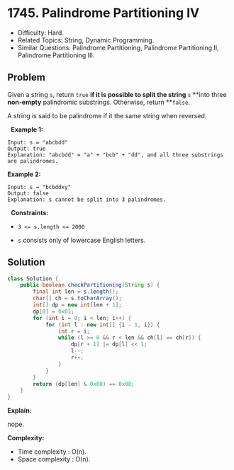 # 1745. Palindrome Partitioning IV

- Difficulty: Hard.
- Related Topics: String, Dynamic Programming.
- Similar Questions: Palindrome Partitioning, Palindrome Partitioning II, Palindrome Partitioning III.

## Problem

Given a string ```s```, return ```true``` **if it is possible to split the string** ```s``` **into three **non-empty** palindromic substrings. Otherwise, return **```false```.​​​​​

A string is said to be palindrome if it the same string when reversed.

 
**Example 1:**

```
Input: s = "abcbdd"
Output: true
Explanation: "abcbdd" = "a" + "bcb" + "dd", and all three substrings are palindromes.
```

**Example 2:**

```
Input: s = "bcbddxy"
Output: false
Explanation: s cannot be split into 3 palindromes.
```

 
**Constraints:**


	
- ```3 <= s.length <= 2000```
	
- ```s```​​​​​​ consists only of lowercase English letters.



## Solution

```java
class Solution {
    public boolean checkPartitioning(String s) {
        final int len = s.length();
        char[] ch = s.toCharArray();
        int[] dp = new int[len + 1];
        dp[0] = 0x01;
        for (int i = 0; i < len; i++) {
            for (int l : new int[] {i - 1, i}) {
                int r = i;
                while (l >= 0 && r < len && ch[l] == ch[r]) {
                    dp[r + 1] |= dp[l] << 1;
                    l--;
                    r++;
                }
            }
        }
        return (dp[len] & 0x08) == 0x08;
    }
}
```

**Explain:**

nope.

**Complexity:**

* Time complexity : O(n).
* Space complexity : O(n).
